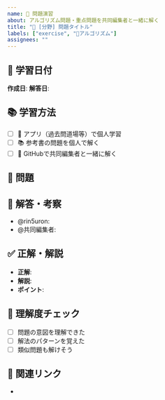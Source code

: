 ```yaml
---
name: 🎯 問題演習
about: アルゴリズム問題・重点問題を共同編集者と一緒に解く
title: "🧮 [分野] 問題タイトル"
labels: ["exercise", "🧮アルゴリズム"]
assignees: ""
---
```


## 📅 学習日付
**作成日**: <!-- 例: 2025/10/5 -->
**解答日**: <!-- 例: 2025/10/5 -->

## 📚 学習方法
<!-- 該当するものにチェック -->
- [ ] 📱 アプリ（過去問道場等）で個人学習
- [ ] 📚 参考書の問題を個人で解く
- [ ] 💫 GitHubで共同編集者と一緒に解く

## 🧮 問題
<!-- 問題文をここに記載 -->

## 💭 解答・考察
<!-- @ユーザー名: 解答内容と考え方を記載 -->
- @rin5uron: 
- @共同編集者: 

## ✅ 正解・解説
<!-- 正解が分かったら記載 -->
- **正解**: 
- **解説**: 
- **ポイント**: 

## 🎯 理解度チェック
- [ ] 問題の意図を理解できた
- [ ] 解法のパターンを覚えた
- [ ] 類似問題も解けそう

## 🔗 関連リンク
<!-- 参考資料、類似問題へのリンクなど -->
- 
